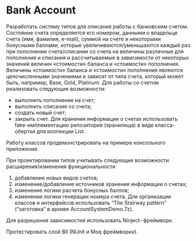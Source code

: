 # Bank Account
Разработать систему типов для описания работы с банковским счетом. Состояние счета определяется его номером, данными о владельце счета (имя, фамилия, e-mail), суммой на счете и некоторыми бонусными баллами, которые увеличиваются/уменьшаются каждый раз при пополнении счета/списании со счета на величины различные для пополнения и списания и рассчитываемые в зависимости от некоторых значений величин «стоимости» баланса и «стоимости» пополнения. Величины «стоимости» баланса и «стоимости» пополнения являются целочисленными значениями и зависят от типа счета, который может быть, например, Base, Gold, Platinum. Для работы со счетом реализовать следующие возможности:

- выполнить пополнение на счет;
- выполнить списание со счета;
- создать новый счет;
- закрыть счет.
Для хранения информации о счетах использовать fake-имплементацию репозитория (хранилища) в виде класса-обертки для коллекции List.

Работу классов продемонстрировать на примере консольного приложения.

При проектировании типов учитывать следующие возможности расширения/изменения функциональности

1) добавление новых видов счетов;
2) изменение/добавление источников хранения информации о счетах;
3) изменение логики расчета бонусных баллов;
4) изменении логики генерации номера счета.
Для организации классов и интерфейсов использовать “The Stairway pattern” (“заготовка” в архиве AccountSystemDemo.7z).

Для разрешения зависимостей использовать Ninject- фреймворк.

Протестировать слой Bll (NUnit и Moq фреймворки).
